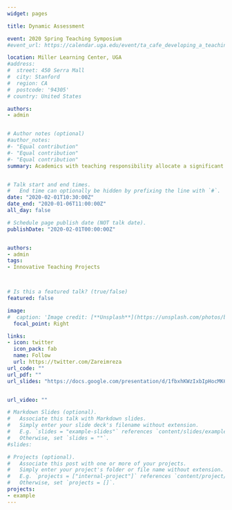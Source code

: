 ```yaml
---
widget: pages

title: Dynamic Assessment

event: 2020 Spring Teaching Symposium
#event_url: https://calendar.uga.edu/event/ta_cafe_developing_a_teaching_portfolio#.X-WXw9hKiCg

location: Miller Learning Center, UGA
#address:
#  street: 450 Serra Mall
#  city: Stanford
#  region: CA
#  postcode: '94305'
# country: United States

authors:
- admin


# Author notes (optional)
#author_notes:
#- "Equal contribution"
#- "Equal contribution"
#- "Equal contribution"
summary: Academics with teaching responsibility allocate a significant time to the preparation of problems, answers, and grading. Moreover, creating an informative assessment and encouraging students to collaborate, but submit their works is a concern of most instructors. On the other hand, students need examples and practice tests to learn, and the more they practice the more successful they are. R/exam Package can be used to convert the static questions into dynamic questions and then by a random selection of these dynamic questions, the program creates dynamic quizzes, tests and assignments to address these issues. The assessment designer can choose the type of problems such as single choice, multiple-choice, fill in the blank, short and long answers. The solutions are created automatically, and grading is done by the program as well. An instructor can use this method for both in-class and online courses since the output can be a PDF, HTML or zipped files ready to be imported into different online learning systems.


# Talk start and end times.
#   End time can optionally be hidden by prefixing the line with `#`.
date: "2020-02-01T10:30:00Z"
date_end: "2020-01-06T11:00:00Z"
all_day: false

# Schedule page publish date (NOT talk date).
publishDate: "2020-02-01T00:00:00Z"


authors:
- admin
tags: 
- Innovative Teaching Projects



# Is this a featured talk? (true/false)
featured: false

image:
#  caption: 'Image credit: [**Unsplash**](https://unsplash.com/photos/bzdhc5b3Bxs)'
  focal_point: Right

links:
- icon: twitter
  icon_pack: fab
  name: Follow
  url: https://twitter.com/Zareimreza
url_code: ""
url_pdf: ""
url_slides: "https://docs.google.com/presentation/d/1fbxhKWzIxbIpHocMK6tPNNBKa_-ZrV6DlSFxqCxeCgs/edit?usp=sharing"


url_video: ""

# Markdown Slides (optional).
#   Associate this talk with Markdown slides.
#   Simply enter your slide deck's filename without extension.
#   E.g. `slides = "example-slides"` references `content/slides/example-slides.md`.
#   Otherwise, set `slides = ""`.
#slides: 

# Projects (optional).
#   Associate this post with one or more of your projects.
#   Simply enter your project's folder or file name without extension.
#   E.g. `projects = ["internal-project"]` references `content/project/deep-learning/index.md`.
#   Otherwise, set `projects = []`.
projects:
- example
---
```

